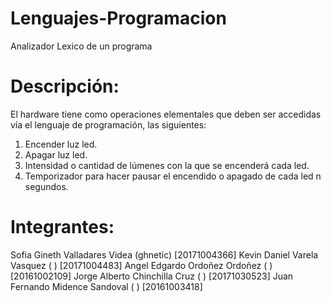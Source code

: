 # Lenguajes-Programacion
Analizador Lexico de un programa

# Descripción:
El hardware tiene como operaciones elementales que deben ser accedidas vía el lenguaje de
programación, las siguientes:
1. Encender luz led.
2. Apagar luz led.
3. Intensidad o cantidad de lúmenes con la que se encenderá cada led.
4. Temporizador para hacer pausar el encendido o apagado de cada led n segundos.

# Integrantes:
Sofia Gineth Valladares Videa (ghnetic) [20171004366]
Kevin Daniel Varela Vasquez ( ) [20171004483]
Angel Edgardo Ordoñez Ordoñez ( ) [20161002109]
Jorge Alberto Chinchilla Cruz ( ) [20171030523]
Juan Fernando Midence Sandoval ( ) [20161003418]
